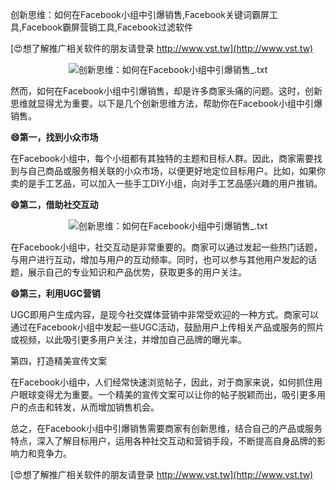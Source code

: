 创新思维：如何在Facebook小组中引爆销售,Facebook关键词霸屏工具,Facebook霸屏营销工具,Facebook过滤软件

[😍想了解推广相关软件的朋友请登录 http://www.vst.tw](http://www.vst.tw)

 <center><img src="https://vst.tw/MP4/tuiguang/png/3.png" alt="创新思维：如何在Facebook小组中引爆销售_.txt"></center>

然而，如何在Facebook小组中引爆销售，却是许多商家头痛的问题。这时，创新思维就显得尤为重要。以下是几个创新思维方法，帮助你在Facebook小组中引爆销售。

**😄第一，找到小众市场**

在Facebook小组中，每个小组都有其独特的主题和目标人群。因此，商家需要找到与自己商品或服务相关联的小众市场，以便更好地定位目标用户。比如，如果你卖的是手工艺品，可以加入一些手工DIY小组，向对手工艺品感兴趣的用户推销。

**😄第二，借助社交互动**

 <center><img src="https://vst.tw/MP4/tuiguang/png/3.png" alt="创新思维：如何在Facebook小组中引爆销售_.txt"></center>

在Facebook小组中，社交互动是非常重要的。商家可以通过发起一些热门话题，与用户进行互动，增加与用户的互动频率。同时，也可以参与其他用户发起的话题，展示自己的专业知识和产品优势，获取更多的用户关注。

**😄第三，利用UGC营销**

UGC即用户生成内容，是现今社交媒体营销中非常受欢迎的一种方式。商家可以通过在Facebook小组中发起一些UGC活动，鼓励用户上传相关产品或服务的照片或视频，以此吸引更多用户关注，并增加自己品牌的曝光率。

第四，打造精美宣传文案

在Facebook小组中，人们经常快速浏览帖子，因此，对于商家来说，如何抓住用户眼球变得尤为重要。一个精美的宣传文案可以让你的帖子脱颖而出，吸引更多用户的点击和转发，从而增加销售机会。

总之，在Facebook小组中引爆销售需要商家有创新思维，结合自己的产品或服务特点，深入了解目标用户，运用各种社交互动和营销手段，不断提高自身品牌的影响力和竞争力。

[😍想了解推广相关软件的朋友请登录 http://www.vst.tw](http://www.vst.tw)



